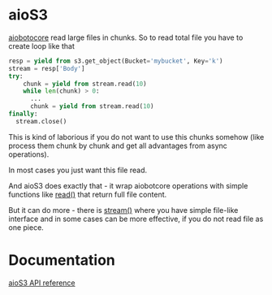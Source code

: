 # aioS3

[aiobotocore](https://aiobotocore.readthedocs.io/en/latest/) read large files in chunks.
So to read total file you have to create loop like that

```python
resp = yield from s3.get_object(Bucket='mybucket', Key='k')
stream = resp['Body']
try:
    chunk = yield from stream.read(10)
    while len(chunk) > 0:
      ...
      chunk = yield from stream.read(10)
finally:
  stream.close()
```

This is kind of laborious if you do not want to use this chunks somehow (like process them chunk by chunk and
get all advantages from async operations).

In most cases you just want this file read.

And aioS3 does exactly that - it wrap aiobotcore operations with simple functions like
[read()](api-reference/file.html/#function-read) that return
full file content.

But it can do more - there is [stream()](api-reference/file.html/#function-stream)
where you have simple file-like interface and in some cases can be more
effective, if you do not read file as one piece.

# Documentation

[aioS3 API reference](api-reference/)
